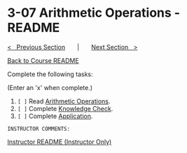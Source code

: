 
# 3-07 Arithmetic Operations - README

[<&nbsp;&nbsp; Previous Section](../3-06_basic_debugging/README.md) 
&nbsp;&nbsp;&nbsp;&nbsp;&nbsp; | &nbsp;&nbsp;&nbsp;&nbsp;&nbsp; 
[Next Section &nbsp;&nbsp;>](../3-08_competency_1_speed/README.md)

[Back to Course README](../README.md)


Complete the following tasks:

(Enter an 'x' when complete.)

1. `[ ]` Read [Arithmetic Operations](1_arithmetic_operations.md).
2. `[ ]` Complete [Knowledge Check](2_knowledge_check.md).
3. `[ ]` Complete [Application](3_application.md).

```
INSTRUCTOR COMMENTS:  
```

[Instructor README (Instructor Only)](.instructor/README.md)


<!--- End of file. --->
